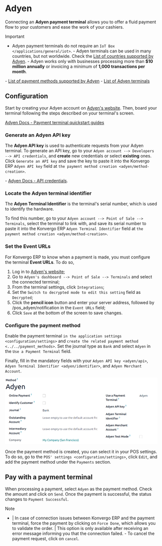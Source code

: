 # Adyen

Connecting an **Adyen payment terminal** allows you to offer a fluid
payment flow to your customers and ease the work of your cashiers.

> [!IMPORTANT]
> - Adyen payment terminals do not require an
> `IoT Box </applications/general/iot>`. - Adyen terminals can be used
> in many countries, but not worldwide. Check the [List of countries
> supported by
> Adyen](https://docs.adyen.com/point-of-sale/what-we-support/supported-languages/). -
> Adyen works only with businesses processing more than **\$10 million
> annually** or invoicing a minimum of **1,000 transactions per month**.

<div class="seealso">

\- [List of payment methods supported by
Adyen](https://docs.adyen.com/point-of-sale/what-we-support/payment-methods/) -
[List of Adyen
terminals](https://docs.adyen.com/point-of-sale/what-we-support/select-your-terminals/)

</div>

## Configuration

Start by creating your Adyen account on [Adyen's
website](https://www.adyen.com/). Then, board your terminal following
the steps described on your terminal's screen.

<div class="seealso">

[Adyen Docs - Payment terminal quickstart
guides](https://docs.adyen.com/point-of-sale/user-manuals)

</div>

### Generate an Adyen API key

The **Adyen API key** is used to authenticate requests from your Adyen
terminal. To generate an API key, go to your
`Adyen account --> Developers --> API credentials`, and **create** new
credentials or select **existing** ones. Click `Generate an API key` and
save the key to paste it into the Konvergo ERP `Adyen API key` field at
`the payment method creation
<adyen/method-creation>`.

<div class="seealso">

\- [Adyen Docs - API
credentials](https://docs.adyen.com/development-resources/api-credentials#generate-api-key).

</div>

### Locate the Adyen terminal identifier

The **Adyen Terminal Identifier** is the terminal's serial number, which
is used to identify the hardware.

To find this number, go to your
`Adyen account --> Point of Sale --> Terminals`, select the terminal to
link with, and save its serial number to paste it into the Konvergo ERP
`Adyen Terminal Identifier` field at `the payment method creation
<adyen/method-creation>`.

### Set the Event URLs

For Konvergo ERP to know when a payment is made, you must configure the terminal
**Event URLs**. To do so,

1.  Log in to [Adyen's website](https://www.adyen.com/);
2.  Go to `Adyen's dashboard --> Point of Sale --> Terminals` and select
    the connected terminal;
3.  From the terminal settings, click `Integrations`;
4.  Set the `Switch to decrypted mode to edit this setting` field as
    `Decrypted`;
5.  Click the **pencil icon** button and enter your server address,
    followed by <span class="title-ref">/pos_adyen/notification</span>
    in the `Event URLs` field;
6.  Click `Save` at the bottom of the screen to save changes.

### Configure the payment method

Enable the payment terminal
`in the application settings <configuration/settings>` and
`create the related payment method <../../payment_methods>`. Set the
journal type as `Bank` and select `Adyen` in the
`Use a Payment Terminal` field.

Finally, fill in the mandatory fields with your
`Adyen API key <adyen/api>`, `Adyen
Terminal Identifier <adyen/identifier>`, and `Adyen Merchant Account`.

![image](adyen/payment-method.png)

Once the payment method is created, you can select it in your POS
settings. To do so, go to the `POS' settings <configuration/settings>`,
click `Edit`, and add the payment method under the `Payments` section.

## Pay with a payment terminal

When processing a payment, select `Adyen` as the payment method. Check
the amount and click on `Send`. Once the payment is successful, the
status changes to `Payment
Successful`.

> [!NOTE]
> - \| In case of connection issues between Konvergo ERP and the payment
> terminal, force the payment by clicking on `Force Done`, which allows
> you to validate the order. \| This option is only available after
> receiving an error message informing you that the connection failed. -
> To cancel the payment request, click on `cancel`.
